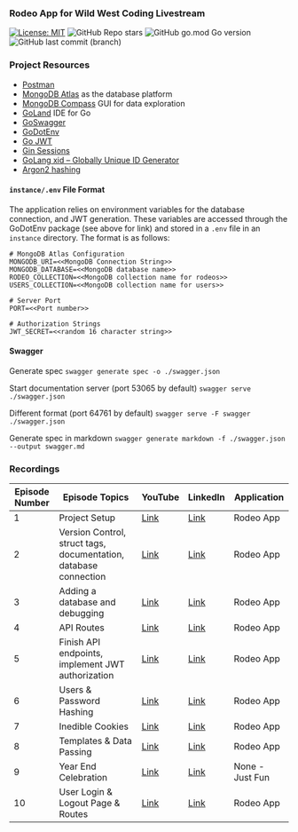 ### Rodeo App for Wild West Coding Livestream


[![License: MIT](https://img.shields.io/badge/License-MIT-yellow.svg)](https://opensource.org/licenses/MIT)
![GitHub Repo stars](https://img.shields.io/github/stars/kenwalger/Wild-West-Coding-RodeoApp)
![GitHub go.mod Go version](https://img.shields.io/github/go-mod/go-version/kenwalger/Wild-West-Coding-RodeoApp)
![GitHub last commit (branch)](https://img.shields.io/github/last-commit/kenwalger/Wild-West-Coding-RodeoApp/main)

### Project Resources

+ [Postman](https://www.postman.com)
+ [MongoDB Atlas](https://www.mongodb.com/atlas/database) as the database platform
+ [MongoDB Compass](https://www.mongodb.com/products/compass) GUI for data exploration
+ [GoLand](https://www.jetbrains.com/go) IDE for Go
+ [GoSwagger](https://goswagger.io)
+ [GoDotEnv](https://github.com/joho/godotenv)
+ [Go JWT](https://github.com/golang-jwt/jwt)
+ [Gin Sessions]( https://github.com/gin-contrib/sessions)
+ [GoLang xid – Globally Unique ID Generator]( https://pkg.go.dev/github.com/rs/xid)
+ [Argon2 hashing](https://pkg.go.dev/golang.org/x/crypto/argon2)


#### `instance/.env` File Format
The application relies on environment variables for the database connection,
and JWT generation. These variables are accessed through the GoDotEnv package
(see above for link) and stored in a `.env` file in an `instance` directory.
The format is as follows:

```text
# MongoDB Atlas Configuration
MONGODB_URI=<<MongoDB Connection String>>
MONGODB_DATABASE=<<MongoDB database name>>
RODEO_COLLECTION=<<MongoDB collection name for rodeos>>
USERS_COLLECTION=<<MongoDB collection name for users>>

# Server Port
PORT=<<Port number>>

# Authorization Strings
JWT_SECRET=<<random 16 character string>> 
```

#### Swagger
Generate spec
`swagger generate spec -o ./swagger.json`

Start documentation server (port 53065 by default)
`swagger serve ./swagger.json`

Different format (port 64761 by default)
`swagger serve -F swagger ./swagger.json`

Generate spec in markdown
`swagger generate markdown -f ./swagger.json --output swagger.md`

### Recordings

| Episode Number | Episode Topics | YouTube  | LinkedIn | Application     |
|----------------|----------------|----------|----------|-----------------|
| 1              | Project Setup  | [Link](https://www.youtube.com/watch?v=_BFUo-nQ3dE&list=PL2k86RlAekM-15R1CeiACQDQ6imxFToIF&index=2) | [Link](https://www.linkedin.com/events/wildwestcoding7092169384751763456/comments/) | Rodeo App       |
| 2              | Version Control, struct tags, documentation, database connection | [Link](https://www.youtube.com/watch?v=jtVn8ObZbUo&list=PL2k86RlAekM-15R1CeiACQDQ6imxFToIF&index=1&t=1745s) | [Link](https://www.linkedin.com/events/parsing-integrations7092232101378338816/comments/) | Rodeo App       |
| 3              | Adding a database and debugging | [Link](https://www.youtube.com/watch?v=9bCvgMmJ97s) | [Link](https://www.linkedin.com/events/wwc3-databasestoapisecurity7092272450637332481/comments/) | Rodeo App       |
| 4              | API Routes | [Link](https://www.youtube.com/watch?v=nsYZB5jamMw) | [Link](https://www.linkedin.com/events/wwc4-apiroutesanddocumentation7105588023962058752/comments/) | Rodeo App       |
| 5              | Finish API endpoints, implement JWT authorization | [Link](https://www.youtube.com/watch?v=oYqZSAlTPs4&list=PL2k86RlAekM-15R1CeiACQDQ6imxFToIF&index=2) | [Link](https://www.linkedin.com/events/securingtheapi7112464363583676418/comments/) | Rodeo App       |
| 6              | Users & Password Hashing | [Link](https://www.youtube.com/watch?v=G5AMUFErcgw&list=PL2k86RlAekM-15R1CeiACQDQ6imxFToIF&index=7) | [Link](https://www.linkedin.com/events/users-passwordhashing7120080186661900288/comments/) | Rodeo App       |
| 7              | Inedible Cookies | [Link](https://www.youtube.com/watch?v=anqXlL4EkVc&list=PL2k86RlAekM-15R1CeiACQDQ6imxFToIF&index=1&t=1s) | [Link](https://www.linkedin.com/events/inediblecookies7122360676488019969/comments/) | Rodeo App       |
| 8              | Templates & Data Passing | [Link](https://www.youtube.com/watch?v=8lnss4xnpwY&list=PL2k86RlAekM-15R1CeiACQDQ6imxFToIF&index=11) | [Link](https://www.linkedin.com/events/7137830678917746688/comments/) | Rodeo App       |
| 9              | Year End Celebration | [Link](https://www.youtube.com/watch?v=C3hkqD1kmb8&t=1s) | [Link](https://www.linkedin.com/events/yearendcelebration-wwc20237139034900170493952/comments/) | None - Just Fun |
| 10             | User Login & Logout Page & Routes | [Link](https://www.youtube.com/watch?v=guGxaRcozvM&list=PL2k86RlAekM-15R1CeiACQDQ6imxFToIF) | [Link](https://www.linkedin.com/events/7153155292778647554/comments/) | Rodeo App       |